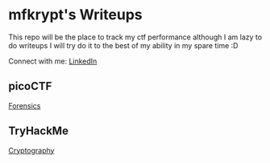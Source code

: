 # mfkrypt's Writeups

This repo will be the place to track my ctf performance although I am lazy to do writeups I will try do it to the best of my ability in my spare time :D

Connect with me: [LinkedIn](https://www.linkedin.com/in/ammar-nawfal-a81456286/)


## picoCTF

[Forensics](https://github.com/mfkrypt/CTF-Writeups/tree/main/picoCTF#forensics)


## TryHackMe

[Cryptography](https://github.com/mfkrypt/CTF-Writeups/tree/main/TryHackMe#cryptography)

